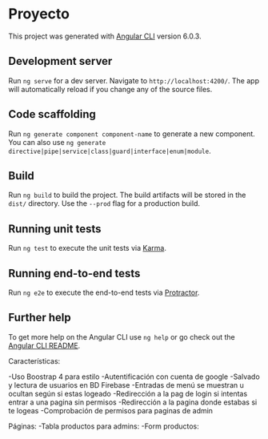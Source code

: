 # Proyecto

This project was generated with [Angular CLI](https://github.com/angular/angular-cli) version 6.0.3.

## Development server

Run `ng serve` for a dev server. Navigate to `http://localhost:4200/`. The app will automatically reload if you change any of the source files.

## Code scaffolding

Run `ng generate component component-name` to generate a new component. You can also use `ng generate directive|pipe|service|class|guard|interface|enum|module`.

## Build

Run `ng build` to build the project. The build artifacts will be stored in the `dist/` directory. Use the `--prod` flag for a production build.

## Running unit tests

Run `ng test` to execute the unit tests via [Karma](https://karma-runner.github.io).

## Running end-to-end tests

Run `ng e2e` to execute the end-to-end tests via [Protractor](http://www.protractortest.org/).

## Further help

To get more help on the Angular CLI use `ng help` or go check out the [Angular CLI README](https://github.com/angular/angular-cli/blob/master/README.md).

Características:

-Uso Boostrap 4 para estilo
-Autentificación con cuenta de google
-Salvado y lectura de usuarios en BD Firebase
-Entradas de menú se muestran u ocultan según si estas logeado
-Redirección a la pag de login si intentas entrar a una pagina sin permisos
-Redirección a la pagina donde estabas si te logeas
-Comprobación de permisos para paginas de admin

 Páginas:
-Tabla productos para admins: 
-Form productos:
